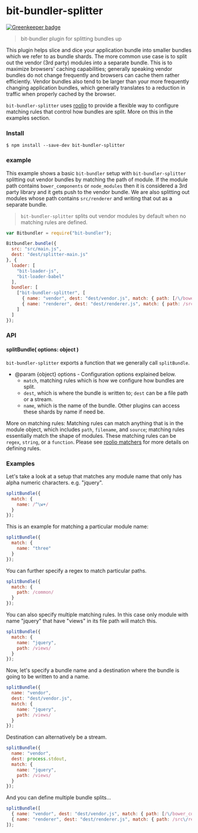 # bit-bundler-splitter

[![Greenkeeper badge](https://badges.greenkeeper.io/MiguelCastillo/bit-bundler-splitter.svg)](https://greenkeeper.io/)
> bit-bundler plugin for splitting bundles up

This plugin helps slice and dice your application bundle into smaller bundles which we refer to as bundle shards. The more common use case is to split out the vendor (3rd party) modules into a separate bundle. This is to maximize browsers' caching capabilities; generally speaking vendor bundles do not change frequently and browsers can cache them rather efficiently. Vendor bundles also tend to be larger than your more frequently changing application bundles, which generally translates to a reduction in traffic when properly cached by the browser.

`bit-bundler-splitter` uses [roolio](https://github.com/MiguelCastillo/roolio) to provide a flexible way to configure matching rules that control how bundles are split. More on this in the examples section.

### Install

```
$ npm install --save-dev bit-bundler-splitter
```

### example

This example shows a basic `bit-bundler` setup with `bit-bundler-splitter` splitting out vendor bundles by matching the path of module. If the module path contains `bower_components` or `node_modules` then it is considered a 3rd party library and it gets push to the vendor bundle. We are also splitting out modules whose path contains `src/renderer` and writing that out as a separate bundle.

> `bit-bundler-splitter` splits out vendor modules by default when no matching rules are defined.

``` javascript
var Bitbundler = require("bit-bundler");

Bitbundler.bundle({
  src: "src/main.js",
  dest: "dest/splitter-main.js"
}, {
  loader: [
    "bit-loader-js",
    "bit-loader-babel"
  ],
  bundler: [
    ["bit-bundler-splitter", [
      { name: "vendor", dest: "dest/vendor.js", match: { path: [/\/bower_components\//, /\/node_modules\//] } },
      { name: "renderer", dest: "dest/renderer.js", match: { path: /src\/renderer/ } } ]
    ]
  ]
});
```

### API

#### splitBundle( options: object )

`bit-bundler-splitter` exports a function that we generally call `splitBundle`.

- @param {object} options - Configuration options explained below.
  - `match`, matching rules which is how we configure how bundles are split.
  - `dest`, which is where the bundle is written to; `dest` can be a file path or a stream.
  - `name`, which is the name of the bundle. Other plugins can access these shards by name if need be.

More on matching rules:
Matching rules can match anything that is in the module object, which includes `path`, `filename`, and `source`; matching rules essentially match the shape of modules. These matching rules can be `regex`, `string`, or a `function`.  Please see [roolio matchers](https://github.com/MiguelCastillo/roolio#matchers) for more details on defining rules.


### Examples

Let's take a look at a setup that matches any module name that only has alpha numeric characters. e.g. "jquery".

``` javascript
splitBundle({
  match: {
    name: /^\w+/
  }
});
```

This is an example for matching a particular module name:

``` javascript
splitBundle({
  match: {
    name: "three"
  }
});
```

You can further specify a regex to match particular paths.

``` javascript
splitBundle({
  match: {
    path: /common/
  }
});
```

You can also specify multiple matching rules. In this case only module with name "jquery" that have "views" in its file path will match this.

``` javascript
splitBundle({
  match: {
    name: "jquery",
    path: /views/
  }
});
```

Now, let's specify a bundle name and a destination where the bundle is going to be written to and a name.

``` javascript
splitBundle({
  name: "vendor",
  dest: "dest/vendor.js",
  match: {
    name: "jquery",
    path: /views/
  }
});
```

Destination can alternatively be a stream.

``` javascript
splitBundle({
  name: "vendor",
  dest: process.stdout,
  match: {
    name: "jquery",
    path: /views/
  }
});
```

And you can define multiple bundle splits...

``` javascript
splitBundle([
  { name: "vendor", dest: "dest/vendor.js", match: { path: [/\/bower_components\//, /\/node_modules\//] },
  { name: "renderer", dest: "dest/renderer.js", match: { path: /src\/renderer/ } }
]);
```
